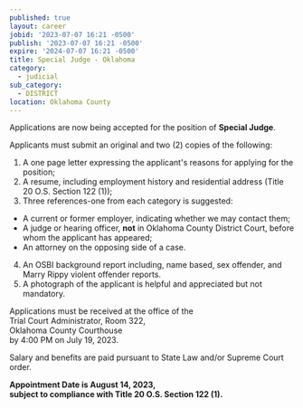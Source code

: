 ```yaml
---
published: true
layout: career
jobid: '2023-07-07 16:21 -0500'
publish: '2023-07-07 16:21 -0500'
expire: '2024-07-07 16:21 -0500'
title: Special Judge - Oklahoma
category:
  - judicial
sub_category:
  - DISTRICT
location: Oklahoma County
---
```

Applications are now being accepted for the position of **Special Judge**. 

Applicants must submit an original and two (2) copies of the following:

1.	A one page letter expressing the applicant's reasons for applying for the position;
2.	A resume, including employment history and residential address (Title 20 O.S. Section 122 (1));
3.	Three references-one from each category is suggested: 
  - A current or former employer, indicating whether we may contact them;
  - A judge or hearing officer, **not** in Oklahoma County District Court, before whom the applicant has appeared;
  - An attorney on the opposing side of a case.
4.	An OSBI background report including, name based, sex offender, and Marry Rippy violent offender reports.
5.	A photograph of the applicant is helpful and appreciated but not mandatory. 

Applications must be received at the office of the   
Trial Court Administrator, Room 322,  
Oklahoma County Courthouse  
by 4:00 PM on July 19, 2023.

Salary and benefits are paid pursuant to State Law and/or Supreme Court order.

**Appointment Date is August 14, 2023,**  
**subject to compliance with Title 20 O.S. Section 122 (1).**

